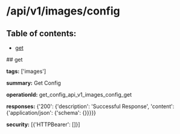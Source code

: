 # /api/v1/images/config

## Table of contents:
- [get](#get)

<a name="get" />
## get

**tags:** ['images']

**summary:** Get Config

**operationId:** get_config_api_v1_images_config_get

**responses:** {'200': {'description': 'Successful Response', 'content': {'application/json': {'schema': {}}}}}

**security:** [{'HTTPBearer': []}]

